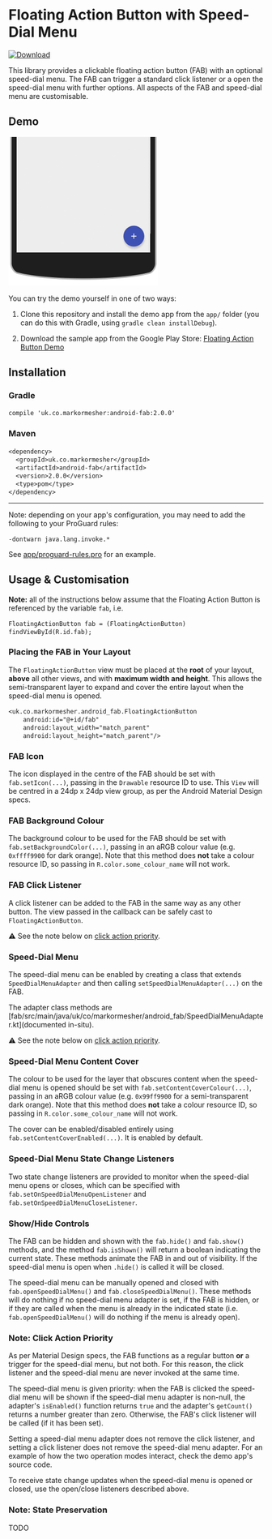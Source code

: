 # Floating Action Button with Speed-Dial Menu

[ ![Download](https://api.bintray.com/packages/markormesher/maven/android-fab/images/download.svg) ](https://bintray.com/markormesher/maven/android-fab/_latestVersion)

This library provides a clickable floating action button (FAB) with an optional speed-dial menu. The FAB can trigger a standard click listener or a open the speed-dial menu with further options. All aspects of the FAB and speed-dial menu are customisable.

## Demo

![Demonstration of the speed-dial menu](misc/demo.gif)

You can try the demo yourself in one of two ways:

1. Clone this repository and install the demo app from the `app/` folder (you can do this with Gradle, using `gradle clean installDebug`).

2. Download the sample app from the Google Play Store: [Floating Action Button Demo](https://play.google.com/store/apps/details?id=uk.co.markormesher.android_fab.app)

## Installation

### Gradle

    compile 'uk.co.markormesher:android-fab:2.0.0'

### Maven

    <dependency>
      <groupId>uk.co.markormesher</groupId>
      <artifactId>android-fab</artifactId>
      <version>2.0.0</version>
      <type>pom</type>
    </dependency>

---

Note: depending on your app's configuration, you may need to add the following to your ProGuard rules:

    -dontwarn java.lang.invoke.*

See [app/proguard-rules.pro](app/proguard-rules.pro) for an example.

## Usage & Customisation

**Note:** all of the instructions below assume that the Floating Action Button is referenced by the variable `fab`, i.e.

    FloatingActionButton fab = (FloatingActionButton) findViewById(R.id.fab);

### Placing the FAB in Your Layout

The `FloatingActionButton` view must be placed at the **root** of your layout, **above** all other views, and with **maximum width and height**. This allows the semi-transparent layer to expand and cover the entire layout when the speed-dial menu is opened.

    <uk.co.markormesher.android_fab.FloatingActionButton
        android:id="@+id/fab"
        android:layout_width="match_parent"
        android:layout_height="match_parent"/>

### FAB Icon

The icon displayed in the centre of the FAB should be set with `fab.setIcon(...)`, passing in the `Drawable` resource ID to use. This `View` will be centred in a 24dp x 24dp view group, as per the Android Material Design specs.

### FAB Background Colour

The background colour to be used for the FAB should be set with `fab.setBackgroundColor(...)`, passing in an aRGB colour value (e.g. `0xffff9900` for dark orange). Note that this method does **not** take a colour resource ID, so passing in `R.color.some_colour_name` will not work.

### FAB Click Listener

A click listener can be added to the FAB in the same way as any other button. The view passed in the callback can be safely cast to `FloatingActionButton`.

:warning: See the note below on [click action priority](#note-click-action-priority).

### Speed-Dial Menu

The speed-dial menu can be enabled by creating a class that extends `SpeedDialMenuAdapter` and then calling `setSpeedDialMenuAdapter(...)` on the FAB.

The adapter class methods are [fab/src/main/java/uk/co/markormesher/android_fab/SpeedDialMenuAdapter.kt](documented in-situ).

:warning: See the note below on [click action priority](#note-click-action-priority).

### Speed-Dial Menu Content Cover

The colour to be used for the layer that obscures content when the speed-dial menu is opened should be set with `fab.setContentCoverColour(...)`, passing in an aRGB colour value (e.g. `0x99ff9900` for a semi-transparent dark orange). Note that this method does **not** take a colour resource ID, so passing in `R.color.some_colour_name` will not work.

The cover can be enabled/disabled entirely using `fab.setContentCoverEnabled(...)`. It is enabled by default.

### Speed-Dial Menu State Change Listeners

Two state change listeners are provided to monitor when the speed-dial menu opens or closes, which can be specified with `fab.setOnSpeedDialMenuOpenListener` and `fab.setOnSpeedDialMenuCloseListener`.

### Show/Hide Controls

The FAB can be hidden and shown with the `fab.hide()` and `fab.show()` methods, and the method `fab.isShown()` will return a boolean indicating the current state. These methods animate the FAB in and out of visibility. If the speed-dial menu is open when `.hide()` is called it will be closed.  

The speed-dial menu can be manually opened and closed with `fab.openSpeedDialMenu()` and `fab.closeSpeedDialMenu()`. These methods will do nothing if no speed-dial menu adapter is set, if the FAB is hidden, or if they are called when the menu is already in the indicated state (i.e. `fab.openSpeedDialMenu()` will do nothing if the menu is already open).

### Note: Click Action Priority

As per Material Design specs, the FAB functions as a regular button **or** a trigger for the speed-dial menu, but not both. For this reason, the click listener and the speed-dial menu are never invoked at the same time.

The speed-dial menu is given priority: when the FAB is clicked the speed-dial menu will be shown if the speed-dial menu adapter is non-null, the adapter's `isEnabled()` function returns `true` and the adapter's `getCount()` returns a number greater than zero. Otherwise, the FAB's click listener will be called (if it has been set).

Setting a speed-dial menu adapter does not remove the click listener, and setting a click listener does not remove the speed-dial menu adapter. For an example of how the two operation modes interact, check the demo app's source code.
 
To receive state change updates when the speed-dial menu is opened or closed, use the open/close listeners described above.

### Note: State Preservation

TODO
